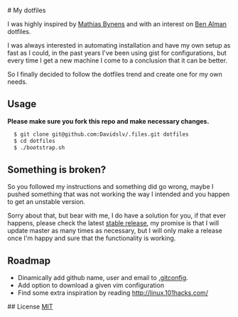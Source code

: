 # My dotfiles

I was highly inspired by
[Mathias Bynens](https://github.com/mathiasbynens/dotfiles) and
with an interest on [Ben Alman](https://github.com/cowboy/dotfiles) dotfiles.

I was always interested in automating installation and have my own setup as fast as I could,
in the past years I've been using gist for configurations, but every time I get a new
machine I come to a conclusion that it can be better.

So I finally decided to follow the dotfiles trend and create one for my own needs.

## Usage

**Please make sure you fork this repo and make necessary changes.**

```bash
  $ git clone git@github.com:Davidslv/.files.git dotfiles
  $ cd dotfiles
  $ ./bootstrap.sh
```

## Something is broken?

So you followed my instructions and something did go wrong, maybe I pushed
something that was not working the way I intended and you happen to get an unstable version.

Sorry about that, but bear with me, I do have a solution for you, if that ever happens,
please check the latest [stable release](https://github.com/Davidslv/.files/releases/latest),
my promise is that I will update master as many times as necessary, but I will only
make a release once I'm happy and sure that the functionality is working.

## Roadmap

- Dinamically add github name, user and email to [.gitconfig](.gitconfig).
- Add option to download a given vim configuration
- Find some extra inspiration by reading http://linux.101hacks.com/

## License
  [MIT](LICENSE)
